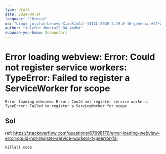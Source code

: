```yaml
---
type: draft
date: 2024-04-14
language: "Chinese"
os: "Linux julyfun-Lenovo-XiaoXinAir-14IIL-2020 5.19.0-46-generic #47~22.04.1-Ubuntu SMP PREEMPT_DYNAMIC Wed Jun 21 15:35:31 UTC 2 x86_64 x86_64 x86_64 GNU/Linux"
author: "Julyfun Ubuntu22.04 amd64"
suppose-you-know: [computer]
---
```


# Error loading webview: Error: Could not register service workers: TypeError: Failed to register a ServiceWorker for scope

```
Error loading webview: Error: Could not register service workers: TypeError: Failed to register a ServiceWorker for scope
```

## Sol

ref: https://stackoverflow.com/questions/67698176/error-loading-webview-error-could-not-register-service-workers-typeerror-fai

```
killall code
```

